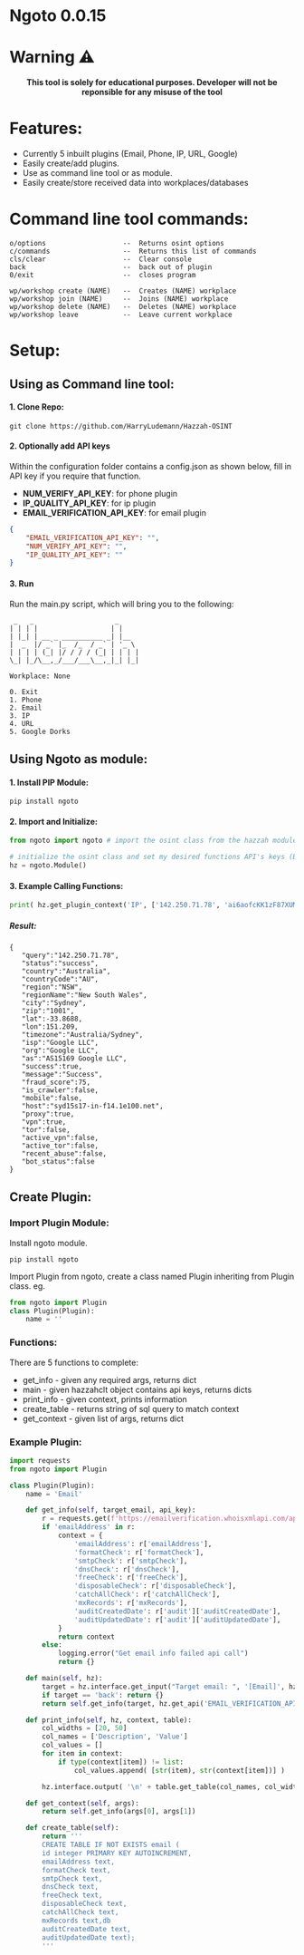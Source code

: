 # Ngoto 0.0.15
# Warning :warning:

<p align="center"><b>This tool is solely for educational purposes. Developer will not be reponsible for any misuse of the tool</b></p>    
    

# Features:
* Currently 5 inbuilt plugins (Email, Phone, IP, URL, Google)  
* Easily create/add plugins.
* Use as command line tool or as module.
* Easily create/store received data into workplaces/databases

# Command line tool commands:
    o/options                   --  Returns osint options
    c/commands                  --  Returns this list of commands
    cls/clear                   --  Clear console
    back                        --  back out of plugin
    0/exit                      --  closes program

    wp/workshop create (NAME)   --  Creates (NAME) workplace
    wp/workshop join (NAME)     --  Joins (NAME) workplace
    wp/workshop delete (NAME)   --  Deletes (NAME) workplace
    wp/workshop leave           --  Leave current workplace
# Setup:
## Using as Command line tool:
#### 1. Clone Repo:
```
git clone https://github.com/HarryLudemann/Hazzah-OSINT
```
#### 2. Optionally add API keys
Within the configuration folder contains a config.json as shown below, fill in API key if you require that function.
* **NUM_VERIFY_API_KEY**: for phone plugin
* **IP_QUALITY_API_KEY**: for ip plugin
* **EMAIL_VERIFICATION_API_KEY**: for email plugin
```json
{
    "EMAIL_VERIFICATION_API_KEY": "",
    "NUM_VERIFY_API_KEY": "",
    "IP_QUALITY_API_KEY": ""
}
```
#### 3. Run
Run the main.py script, which will bring you to the following:
```
 _   _                    _
| | | |                  | |
| |_| | __ _ __________ _| |__        
|  _  |/ _` |_  /_  / _` | '_ \       
| | | | (_| |/ / / / (_| | | | |      
\_| |_/\__,_/___/___\__,_|_| |_|      

Workplace: None

0. Exit
1. Phone
2. Email
3. IP
4. URL
5. Google Dorks
```

## Using Ngoto as module:
#### 1. Install PIP Module:
```
pip install ngoto
```
#### 2. Import and Initialize:
```python
from ngoto import ngoto # import the osint class from the hazzah module

# initialize the osint class and set my desired functions API's keys (Below are fake API keys)
hz = ngoto.Module()
```
#### 3. Example Calling Functions:
```python
print( hz.get_plugin_context('IP', ['142.250.71.78', 'ai6aofcKK1zF87XUMPzoN1s8Nx07r5Rr']) )
```
##### Result:
```
{
   "query":"142.250.71.78",
   "status":"success",
   "country":"Australia",
   "countryCode":"AU",
   "region":"NSW",
   "regionName":"New South Wales",
   "city":"Sydney",
   "zip":"1001",
   "lat":-33.8688,
   "lon":151.209,
   "timezone":"Australia/Sydney",
   "isp":"Google LLC",
   "org":"Google LLC",
   "as":"AS15169 Google LLC",
   "success":true,
   "message":"Success",
   "fraud_score":75,
   "is_crawler":false,
   "mobile":false,
   "host":"syd15s17-in-f14.1e100.net",
   "proxy":true,
   "vpn":true,
   "tor":false,
   "active_vpn":false,
   "active_tor":false,
   "recent_abuse":false,
   "bot_status":false
}
```

## Create Plugin:
### Import Plugin Module:
Install ngoto module.
```
pip install ngoto
```
Import Plugin from ngoto, create a class named Plugin inheriting from Plugin class. eg.
```python
from ngoto import Plugin
class Plugin(Plugin):
    name = ''
``` 

     
### Functions:
There are 5 functions to complete:  
* get_info - given any required args, returns dict 
* main - given hazzahclt object contains api keys, returns dicts   
* print_info - given context, prints information
* create_table - returns string of sql query to match context   
* get_context - given list of args, returns dict

### Example Plugin:
```python
import requests
from ngoto import Plugin

class Plugin(Plugin):
    name = 'Email'

    def get_info(self, target_email, api_key):
        r = requests.get(f'https://emailverification.whoisxmlapi.com/api/v1?apiKey={api_key}&emailAddress=' + target_email ).json()
        if 'emailAddress' in r:   
            context = {
                'emailAddress': r['emailAddress'],
                'formatCheck': r['formatCheck'],
                'smtpCheck': r['smtpCheck'],
                'dnsCheck': r['dnsCheck'],
                'freeCheck': r['freeCheck'],
                'disposableCheck': r['disposableCheck'],
                'catchAllCheck': r['catchAllCheck'],
                'mxRecords': r['mxRecords'],
                'auditCreatedDate': r['audit']['auditCreatedDate'],
                'auditUpdatedDate': r['audit']['auditUpdatedDate'],
            }
            return context
        else:
            logging.error("Get email info failed api call")
            return {}

    def main(self, hz):
        target = hz.interface.get_input("Target email: ", '[Email]', hz.current_pos)
        if target == 'back': return {}
        return self.get_info(target, hz.get_api('EMAIL_VERIFICATION_API_KEY'))

    def print_info(self, hz, context, table):
        col_widths = [20, 50]
        col_names = ['Description', 'Value']
        col_values = []
        for item in context:
            if type(context[item]) != list:
                col_values.append( [str(item), str(context[item])] )

        hz.interface.output( '\n' + table.get_table(col_names, col_widths, col_values) )

    def get_context(self, args):
        return self.get_info(args[0], args[1])

    def create_table(self):
        return '''
        CREATE TABLE IF NOT EXISTS email (
        id integer PRIMARY KEY AUTOINCREMENT,
        emailAddress text,
        formatCheck text,
        smtpCheck text,
        dnsCheck text,
        freeCheck text,
        disposableCheck text,
        catchAllCheck text,
        mxRecords text,db
        auditCreatedDate text,
        auditUpdatedDate text);
        '''
```
